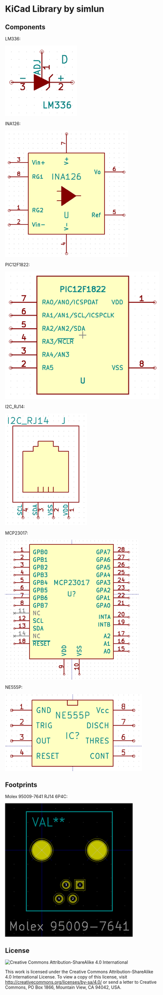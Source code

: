 KiCad Library by simlun
=======================

Components
----------

LM336:

![LM336 component](docs/LM336_component.png)


INA126:

![INA126 component](docs/INA126_component.png)


PIC12F1822:

![PIC12F1822 component](docs/PIC12F1822_component.png)


I2C_RJ14:

![I2C_RJ14 component](docs/I2C_RJ14_component.png)


MCP23017:

![MCP23017 component](docs/MCP23017_component.png)

NE555P:

![NE555P component](docs/NE555P_component.png)


Footprints
----------

Molex 95009-7641 RJ14 6P4C:

![Molex 95009-7641 footprint](docs/Molex_95009-7641_footprint.png)


License
-------

![Creative Commons Attribution-ShareAlike 4.0 International](https://i.creativecommons.org/l/by-sa/4.0/88x31.png)

This work is licensed under the Creative Commons Attribution-ShareAlike 4.0 International License. To view a copy of this license, visit http://creativecommons.org/licenses/by-sa/4.0/ or send a letter to Creative Commons, PO Box 1866, Mountain View, CA 94042, USA.

